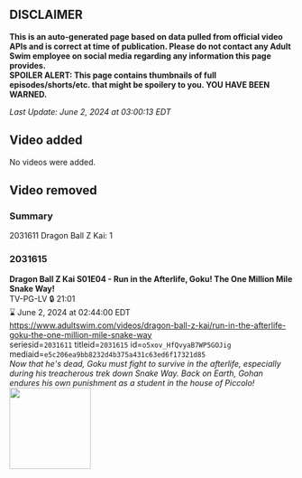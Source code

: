 ## DISCLAIMER
**This is an auto-generated page based on data pulled from official video APIs and is correct at time of publication. Please do not contact any Adult Swim employee on social media regarding any information this page provides.**  
**SPOILER ALERT: This page contains thumbnails of full episodes/shorts/etc. that might be spoilery to you. YOU HAVE BEEN WARNED.**  

_Last Update: June 2, 2024 at 03:00:13 EDT_
## Video added
No videos were added.  
## Video removed
### Summary
2031611 Dragon Ball Z Kai: 1  
### 2031615
**Dragon Ball Z Kai S01E04 - Run in the Afterlife, Goku! The One Million Mile Snake Way!**  
TV-PG-LV 🔒 21:01  
⌛ June 2, 2024 at 02:44:00 EDT  
https://www.adultswim.com/videos/dragon-ball-z-kai/run-in-the-afterlife-goku-the-one-million-mile-snake-way  
seriesid=`2031611` titleid=`2031615` id=`o5xov_HfQvyaB7WP5GOJig` mediaid=`e5c206ea9bb8232d4b375a431c63ed6f17321d85`  
_Now that he's dead, Goku must fight to survive in the afterlife, especially during his treacherous trek down Snake Way. Back on Earth, Gohan endures his own punishment as a student in the house of Piccolo!_  
<a href="https://i.cdn.turner.com/adultswim/big/image-upload/thumbnails/thumb-2_image-155684012071111.jpg"><img src="https://i.cdn.turner.com/adultswim/big/image-upload/thumbnails/thumb-2_image-155684012071111.jpg" height="144px" /></a>
